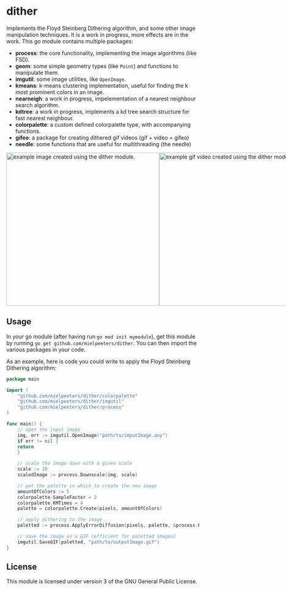 # dither
Implements the Floyd Steinberg Dithering algorithm, and some other image manipulation techniques.
It is a work in progress, more effects are in the work.
This go module contains multiple packages:
- **process**: the core functionality, implementing the image algorithms (like FSD).
- **geom**: some simple geometry types (like `Point`) and functions to manipulate them.
- **imgutil**: some image utilities, like `OpenImage`.
- **kmeans**: k-means clustering implementation, useful for finding the k most prominent colors in an image.
- **nearneigh**: a work in progress, impelementation of a nearest neighbour search algorithm.
- **kdtree**: a work in progress, implements a kd tree search structure for fast nearest neighbour.
- **colorpalette**: a custom defined colorpalette type, with accompanying functions.
- **gifeo**: a package for creating dithered gif videos (gif + video = gifeo)
- **needle**: some functions that are useful for multithreading (the needle)

<div style="display: flex; flex-direction: row; justify-content:space-evenly;"><img src="https://user-images.githubusercontent.com/72082402/225594701-a15c3d26-5ad9-4d42-9d25-cdc7751c8ad2.png" alt="example image created using the dither module." height="400">
<img src="https://user-images.githubusercontent.com/72082402/227805266-be47ad7d-c4d4-47cd-9cec-d24196aa07b9.gif" alt="example gif video created using the dither module." height="400"></div>

## Usage
In your go module (after having run `go mod init mymodule`), get this module by running `go get github.com/mielpeeters/dither`.
You can then import the various packages in your code.

As an example, here is code you could write to apply the Floyd Steinberg Dithering algorithm:
```go
package main

import (
	"github.com/mielpeeters/dither/colorpalette"
	"github.com/mielpeeters/dither/imgutil"
	"github.com/mielpeeters/dither/process"
)

func main() {
    // open the input image
    img, err := imgutil.OpenImage("path/to/imputImage.any")
    if err != nil {
    return
    }

    // scale the image down with a given scale
    scale := 10
    scaledImage := process.Downscale(img, scale)

    // get the palette in which to create the new image
    amountOfColors := 5
    colorpalette.SampleFactor = 2
	colorpalette.KMTimes = 4
    palette = colorpalette.Create(pixels, amountOfColors)

    // apply dithering to the image
    paletted := process.ApplyErrorDiffusion(pixels, palette, &process.FloydSteinBerg)

    // save the image as a GIF (efficient for paletted images)
    imgutil.SaveGIF(paletted, "path/to/outputImage.gif")
}
``` 

## License
This module is licensed under version 3 of the GNU General Public License.
